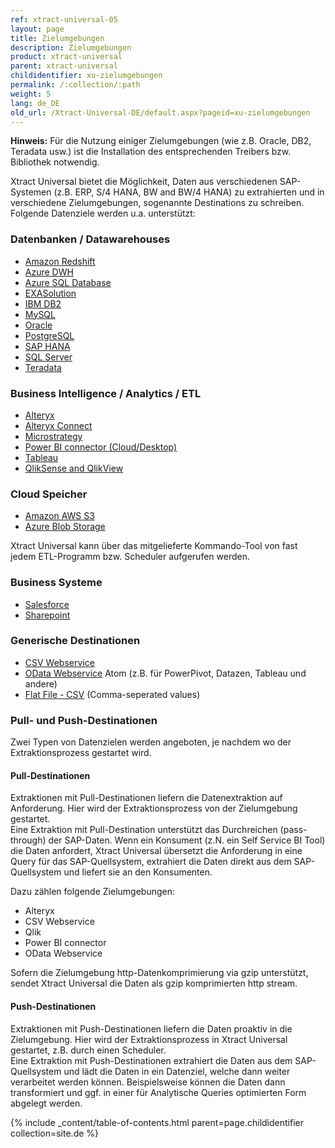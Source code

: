 ```yaml
---
ref: xtract-universal-05
layout: page
title: Zielumgebungen
description: Zielumgebungen
product: xtract-universal
parent: xtract-universal
childidentifier: xu-zielumgebungen
permalink: /:collection/:path
weight: 5
lang: de_DE
old_url: /Xtract-Universal-DE/default.aspx?pageid=xu-zielumgebungen
---
```

<div class="alert alert-info">
  <i class="fas fa-info-circle"></i> <strong>Hinweis:</strong> Für die Nutzung einiger Zielumgebungen (wie z.B. Oracle, DB2, Teradata usw.) ist die Installation des entsprechenden Treibers bzw. Bibliothek notwendig.
</div>
              
Xtract Universal bietet die Möglichkeit, Daten aus verschiedenen SAP-Systemen (z.B. ERP, S/4 HANA, BW and BW/4 HANA) zu extrahierten und in verschiedene Zielumgebungen, sogenannte Destinations zu schreiben. Folgende Datenziele werden u.a. unterstützt:

### Datenbanken / Datawarehouses

- [Amazon Redshift](./xu-zielumgebungen/redshift) 
- [Azure DWH](./xu-zielumgebungen/azure_dwh) 
- [Azure SQL Database](./xu-zielumgebungen/microsoft-sql-server) 
- [EXASolution](./xu-zielumgebungen/exasol) 
- [IBM DB2](./xu-zielumgebungen/ibm-db2) 
- [MySQL](./xu-zielumgebungen/mysql) 
- [Oracle](./xu-zielumgebungen/oracle) 
- [PostgreSQL](./xu-zielumgebungen/postgreSQL)
- [SAP HANA](./xu-zielumgebungen/hana) 
- [SQL Server](./xu-zielumgebungen/microsoft-sql-server) 
- [Teradata](./xu-zielumgebungen/teradata) 

### Business Intelligence / Analytics / ETL

- [Alteryx](./xu-zielumgebungen/alteryx-de) 
- [Alteryx Connect](./xu-zielumgebungen/alteryx_connect) 
- [Microstrategy](./xu-zielumgebungen/microstrategy)
- [Power BI connector (Cloud/Desktop)](./xu-zielumgebungen/Power-BI-Connector) 
- [Tableau](./xu-zielumgebungen/tableau) 
- [QlikSense and QlikView](./xu-zielumgebungen/qlik)  

### Cloud Speicher

- [Amazon AWS S3](./xu-zielumgebungen/amazon_aws_s3)
- [Azure Blob Storage](https://help.theobald-software.com/de/xtract-universal/xu-zielumgebungen/azure_blob_storage) 

Xtract Universal kann über das mitgelieferte Kommando-Tool von fast jedem ETL-Programm bzw. Scheduler aufgerufen werden. 

### Business Systeme

- [Salesforce](./xu-zielumgebungen/salesforce) 
- [Sharepoint](./xu-zielumgebungen/sharepoint) 

### Generische Destinationen

- [CSV Webservice](./xu-zielumgebungen/csv-via-http) 
- [OData Webservice](./xu-zielumgebungen/odata-atom)  Atom (z.B. für PowerPivot, Datazen, Tableau und andere)    
- [Flat File - CSV](./xu-zielumgebungen/csv-flat-file) (Comma-seperated values)
            
### Pull- und Push-Destinationen

Zwei Typen von Datenzielen werden angeboten, je nachdem wo der Extraktionsprozess gestartet wird. 

#### Pull-Destinationen
Extraktionen mit Pull-Destinationen liefern die Datenextraktion auf Anforderung. Hier wird der Extraktionsprozess von der Zielumgebung gestartet. <br>
Eine Extraktion mit  Pull-Destination unterstützt das Durchreichen (pass-through) der SAP-Daten. Wenn ein Konsument (z.N. ein  Self Service BI Tool) die Daten anfordert, 
Xtract Universal übersetzt die Anforderung in eine Query für das SAP-Quellsystem, extrahiert die Daten direkt aus dem SAP-Quellsystem und liefert sie an den Konsumenten.

Dazu zählen folgende Zielumgebungen: 
- Alteryx
- CSV Webservice 
- Qlik
- Power BI connector
- OData Webservice 

Sofern die Zielumgebung http-Datenkomprimierung via gzip unterstützt, sendet Xtract Universal die Daten als gzip komprimierten http stream.

#### Push-Destinationen

Extraktionen mit Push-Destinationen liefern die Daten proaktiv in die Zielumgebung. Hier wird der Extraktionsprozess in Xtract Universal gestartet, z.B. durch einen Scheduler.<br>
Eine Extraktion mit Push-Destinationen extrahiert die Daten aus dem SAP-Quellsystem und lädt die Daten in ein Datenziel, welche dann weiter verarbeitet werden können. Beispielsweise können die Daten dann transformiert und ggf. in einer für Analytische Queries optimierten Form abgelegt werden.

{% include _content/table-of-contents.html parent=page.childidentifier collection=site.de %}
